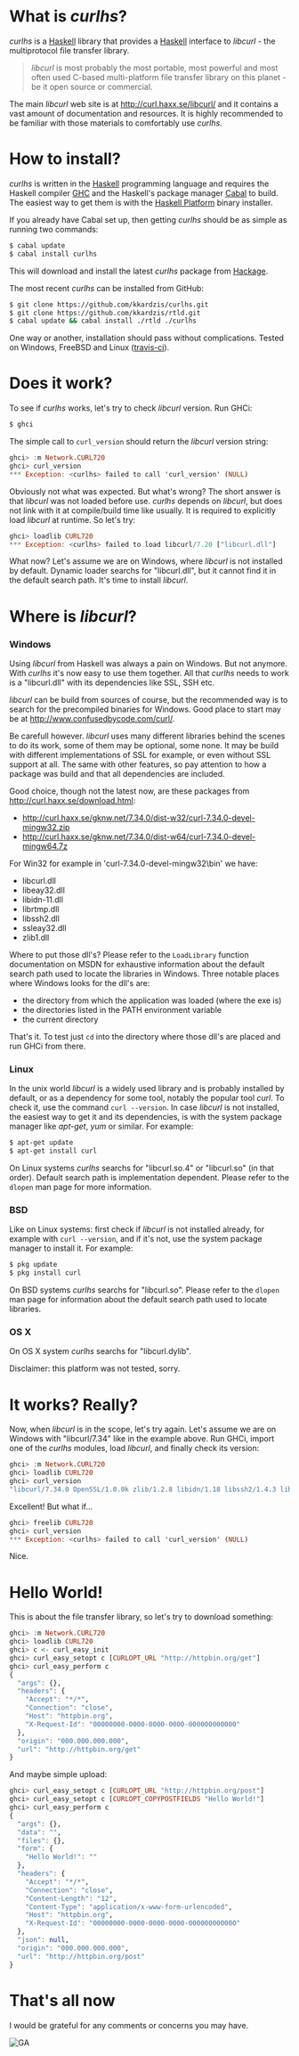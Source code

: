 # What is *curlhs*?

*curlhs* is a [Haskell][haskell.htm] library that provides
a [Haskell][haskell.htm] interface to *libcurl* - the multiprotocol
file transfer library.

> *libcurl* is most probably the most portable, most powerful
> and most often used C-based multi-platform file transfer library
> on this planet - be it open source or commercial. 

The main *libcurl* web site is at <http://curl.haxx.se/libcurl/>
and it contains a vast amount of documentation and resources.
It is highly recommended to be familiar with those materials
to comfortably use *curlhs*.


# How to install?

*curlhs* is written in the [Haskell][haskell.htm] programming language
and requires the Haskell compiler [GHC][ghc.htm] and the Haskell's
package manager [Cabal][cabal.htm] to build. The easiest way to get
them is with the [Haskell Platform][platform.htm] binary installer.

If you already have Cabal set up, then getting *curlhs*
should be as simple as running two commands:

```sh
$ cabal update
$ cabal install curlhs
```

This will download and install the latest *curlhs* package from
[Hackage][hackage.htm].

The most recent *curlhs* can be installed from GitHub:

```sh
$ git clone https://github.com/kkardzis/curlhs.git
$ git clone https://github.com/kkardzis/rtld.git
$ cabal update && cabal install ./rtld ./curlhs
```

One way or another, installation should pass without complications.
Tested on Windows, FreeBSD and Linux ([travis-ci][travis.htm]).


# Does it work?

To see if *curlhs* works, let's try to check *libcurl* version. Run GHCi:

```sh
$ ghci
```

The simple call to `curl_version` should return the *libcurl* version string:

```hs
ghci> :m Network.CURL720
ghci> curl_version
*** Exception: <curlhs> failed to call 'curl_version' (NULL)
```

Obviously not what was expected. But what's wrong?
The short answer is that *libcurl* was not loaded before use.
*curlhs* depends on *libcurl*, but does not link with it at compile/build
time like usually. It is required to explicitly load *libcurl* at runtime.
So let's try:

```hs
ghci> loadlib CURL720
*** Exception: <curlhs> failed to load libcurl/7.20 ["libcurl.dll"]
```

What now? Let's assume we are on Windows, where *libcurl* is not installed
by default. Dynamic loader searchs for "libcurl.dll", but it cannot find
it in the default search path. It's time to install *libcurl*.


# Where is *libcurl*?

### Windows

Using *libcurl* from Haskell was always a pain on Windows. But not anymore.
With *curlhs* it's now easy to use them together. All that *curlhs* needs
to work is a "libcurl.dll" with its dependencies like SSL, SSH etc.

*libcurl* can be build from sources of course, but the recommended
way is to search for the precompiled binaries for Windows.
Good place to start may be at <http://www.confusedbycode.com/curl/>.

Be carefull however. *libcurl* uses many different libraries behind the scenes 
to do its work, some of them may be optional, some none. It may be build
with different implementations of SSL for example, or even without SSL
support at all. The same with other features, so pay attention to how
a package was build and that all dependencies are included.

Good choice, though not the latest now, are these packages from
<http://curl.haxx.se/download.html>:

* <http://curl.haxx.se/gknw.net/7.34.0/dist-w32/curl-7.34.0-devel-mingw32.zip>
* <http://curl.haxx.se/gknw.net/7.34.0/dist-w64/curl-7.34.0-devel-mingw64.7z>

For Win32 for example in 'curl-7.34.0-devel-mingw32\bin\' we have:

* libcurl.dll
* libeay32.dll
* libidn-11.dll
* librtmp.dll
* libssh2.dll
* ssleay32.dll
* zlib1.dll

Where to put those dll's? Please refer to the `LoadLibrary` function
documentation on MSDN for exhaustive information about the default
search path used to locate the libraries in Windows. Three notable
places where Windows looks for the dll's are:

* the directory from which the application was loaded (where the exe is)
* the directories listed in the PATH environment variable
* the current directory

That's it. To test just `cd` into the directory where those dll's
are placed and run GHCi from there.


### Linux

In the unix world *libcurl* is a widely used library and is probably
installed by default, or as a dependency for some tool, notably the
popular tool *curl*. To check it, use the command `curl --version`.
In case *libcurl* is not installed, the easiest way to get it and its
dependencies, is with the system package manager like *apt-get*, *yum*
or similar. For example:

```sh
$ apt-get update
$ apt-get install curl
```

On Linux systems *curlhs* searchs for "libcurl.so.4" or "libcurl.so"
(in that order). Default search path is implementation dependent.
Please refer to the `dlopen` man page for more information.


### BSD

Like on Linux systems: first check if *libcurl* is not installed already,
for example with `curl --version`, and if it's not, use the system package
manager to install it. For example:

```sh
$ pkg update
$ pkg install curl
```

On BSD systems *curlhs* searchs for "libcurl.so". Please refer to
the `dlopen` man page for information about the default search path
used to locate libraries.

### OS X

On OS X system *curlhs* searchs for "libcurl.dylib".

Disclaimer: this platform was not tested, sorry.


# It works? Really?

Now, when *libcurl* is in the scope, let's try again. Let's assume we
are on Windows with "libcurl/7.34" like in the example above. Run GHCi,
import one of the *curlhs* modules, load *libcurl*, and finally check
its version:

```hs
ghci> :m Network.CURL720
ghci> loadlib CURL720
ghci> curl_version
"libcurl/7.34.0 OpenSSL/1.0.0k zlib/1.2.8 libidn/1.18 libssh2/1.4.3 librtmp/2.3"
```

Excellent! But what if...

```hs
ghci> freelib CURL720
ghci> curl_version
*** Exception: <curlhs> failed to call 'curl_version' (NULL)
```

Nice.


# Hello World!

This is about the file transfer library, so let's try to download something:

```hs
ghci> :m Network.CURL720
ghci> loadlib CURL720
ghci> c <- curl_easy_init
ghci> curl_easy_setopt c [CURLOPT_URL "http://httpbin.org/get"]
ghci> curl_easy_perform c
{
  "args": {},
  "headers": {
    "Accept": "*/*",
    "Connection": "close",
    "Host": "httpbin.org",
    "X-Request-Id": "00000000-0000-0000-0000-000000000000"
  },
  "origin": "000.000.000.000",
  "url": "http://httpbin.org/get"
}
```

And maybe simple upload:

```hs
ghci> curl_easy_setopt c [CURLOPT_URL "http://httpbin.org/post"]
ghci> curl_easy_setopt c [CURLOPT_COPYPOSTFIELDS "Hello World!"]
ghci> curl_easy_perform c
{
  "args": {},
  "data": "",
  "files": {},
  "form": {
    "Hello World!": ""
  },
  "headers": {
    "Accept": "*/*",
    "Connection": "close",
    "Content-Length": "12",
    "Content-Type": "application/x-www-form-urlencoded",
    "Host": "httpbin.org",
    "X-Request-Id": "00000000-0000-0000-0000-000000000000"
  },
  "json": null,
  "origin": "000.000.000.000",
  "url": "http://httpbin.org/post"
}
```


# That's all now

I would be grateful for any comments or concerns you may have.



![GA](https://ga-beacon.appspot.com/UA-53767359-1/curlhs/tutorial)

[haskell.htm]:  http://www.haskell.org/
[ghc.htm]:      http://www.haskell.org/ghc/
[cabal.htm]:    http://www.haskell.org/cabal/
[platform.htm]: http://www.haskell.org/platform/
[hackage.htm]:  http://hackage.haskell.org/package/curlhs
[travis.htm]:   https://travis-ci.org/kkardzis/curlhs

